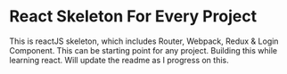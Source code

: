 # React Skeleton For Every Project
This is reactJS skeleton, which includes Router, Webpack, Redux &amp; Login Component. This can be starting point for any project. Building this while learning react.
Will update the readme as I progress on this.
